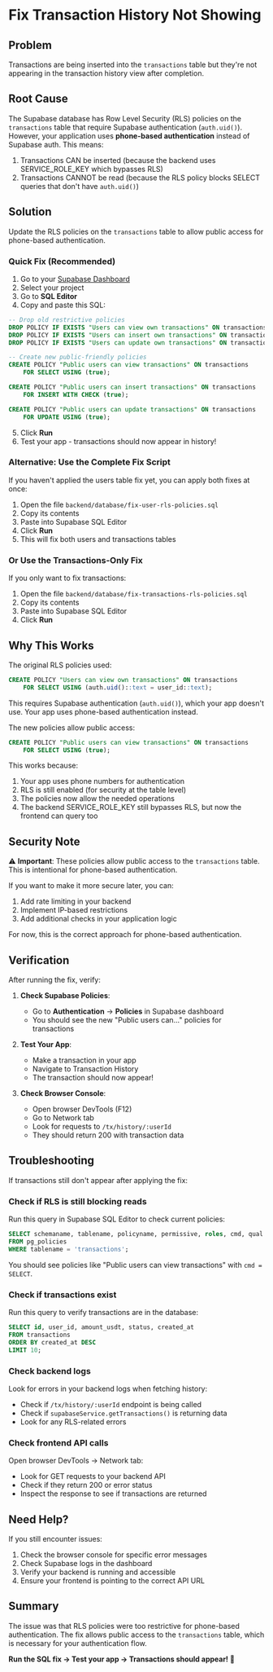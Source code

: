 # Fix Transaction History Not Showing

## Problem

Transactions are being inserted into the `transactions` table but they're not appearing in the transaction history view after completion.

## Root Cause

The Supabase database has Row Level Security (RLS) policies on the `transactions` table that require Supabase authentication (`auth.uid()`). However, your application uses **phone-based authentication** instead of Supabase auth. This means:

1. Transactions CAN be inserted (because the backend uses SERVICE_ROLE_KEY which bypasses RLS)
2. Transactions CANNOT be read (because the RLS policy blocks SELECT queries that don't have `auth.uid()`)

## Solution

Update the RLS policies on the `transactions` table to allow public access for phone-based authentication.

### Quick Fix (Recommended)

1. Go to your [Supabase Dashboard](https://supabase.com/dashboard)
2. Select your project
3. Go to **SQL Editor**
4. Copy and paste this SQL:

```sql
-- Drop old restrictive policies
DROP POLICY IF EXISTS "Users can view own transactions" ON transactions;
DROP POLICY IF EXISTS "Users can insert own transactions" ON transactions;
DROP POLICY IF EXISTS "Users can update own transactions" ON transactions;

-- Create new public-friendly policies
CREATE POLICY "Public users can view transactions" ON transactions
    FOR SELECT USING (true);

CREATE POLICY "Public users can insert transactions" ON transactions
    FOR INSERT WITH CHECK (true);

CREATE POLICY "Public users can update transactions" ON transactions
    FOR UPDATE USING (true);
```

5. Click **Run**
6. Test your app - transactions should now appear in history!

### Alternative: Use the Complete Fix Script

If you haven't applied the users table fix yet, you can apply both fixes at once:

1. Open the file `backend/database/fix-user-rls-policies.sql`
2. Copy its contents
3. Paste into Supabase SQL Editor
4. Click **Run**
5. This will fix both users and transactions tables

### Or Use the Transactions-Only Fix

If you only want to fix transactions:

1. Open the file `backend/database/fix-transactions-rls-policies.sql`
2. Copy its contents
3. Paste into Supabase SQL Editor
4. Click **Run**

## Why This Works

The original RLS policies used:

```sql
CREATE POLICY "Users can view own transactions" ON transactions
    FOR SELECT USING (auth.uid()::text = user_id::text);
```

This requires Supabase authentication (`auth.uid()`), which your app doesn't use. Your app uses phone-based authentication instead.

The new policies allow public access:

```sql
CREATE POLICY "Public users can view transactions" ON transactions
    FOR SELECT USING (true);
```

This works because:
1. Your app uses phone numbers for authentication
2. RLS is still enabled (for security at the table level)
3. The policies now allow the needed operations
4. The backend SERVICE_ROLE_KEY still bypasses RLS, but now the frontend can query too

## Security Note

⚠️ **Important**: These policies allow public access to the `transactions` table. This is intentional for phone-based authentication.

If you want to make it more secure later, you can:
1. Add rate limiting in your backend
2. Implement IP-based restrictions
3. Add additional checks in your application logic

For now, this is the correct approach for phone-based authentication.

## Verification

After running the fix, verify:

1. **Check Supabase Policies**:
   - Go to **Authentication** → **Policies** in Supabase dashboard
   - You should see the new "Public users can..." policies for transactions

2. **Test Your App**:
   - Make a transaction in your app
   - Navigate to Transaction History
   - The transaction should now appear!

3. **Check Browser Console**:
   - Open browser DevTools (F12)
   - Go to Network tab
   - Look for requests to `/tx/history/:userId`
   - They should return 200 with transaction data

## Troubleshooting

If transactions still don't appear after applying the fix:

### Check if RLS is still blocking reads
Run this query in Supabase SQL Editor to check current policies:

```sql
SELECT schemaname, tablename, policyname, permissive, roles, cmd, qual 
FROM pg_policies 
WHERE tablename = 'transactions';
```

You should see policies like "Public users can view transactions" with `cmd = SELECT`.

### Check if transactions exist
Run this query to verify transactions are in the database:

```sql
SELECT id, user_id, amount_usdt, status, created_at 
FROM transactions 
ORDER BY created_at DESC 
LIMIT 10;
```

### Check backend logs
Look for errors in your backend logs when fetching history:
- Check if `/tx/history/:userId` endpoint is being called
- Check if `supabaseService.getTransactions()` is returning data
- Look for any RLS-related errors

### Check frontend API calls
Open browser DevTools → Network tab:
- Look for GET requests to your backend API
- Check if they return 200 or error status
- Inspect the response to see if transactions are returned

## Need Help?

If you still encounter issues:
1. Check the browser console for specific error messages
2. Check Supabase logs in the dashboard
3. Verify your backend is running and accessible
4. Ensure your frontend is pointing to the correct API URL

## Summary

The issue was that RLS policies were too restrictive for phone-based authentication. The fix allows public access to the `transactions` table, which is necessary for your authentication flow.

**Run the SQL fix → Test your app → Transactions should appear! 🎉**

